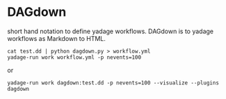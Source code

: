 # DAGdown

short hand notation to define yadage workflows. DAGdown is to yadage workflows as Markdown to HTML.


    cat test.dd | python dagdown.py > workflow.yml
    yadage-run work workflow.yml -p nevents=100

or 

    yadage-run work dagdown:test.dd -p nevents=100 --visualize --plugins dagdown
